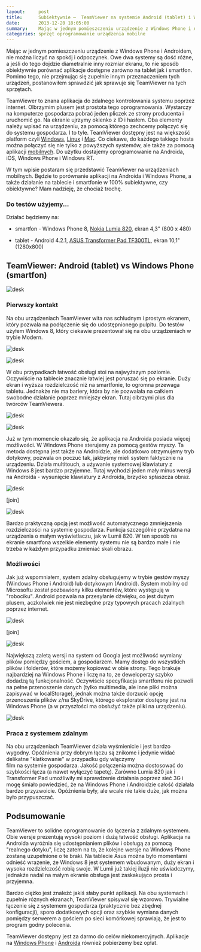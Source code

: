 ```yaml
---
layout:     post
title:      Subiektywnie —  TeamViewer na systemie Android (tablet) i Windows Phone (smartfon)
date:       2013-12-20 18:05:00
summary:    Mając w jednym pomieszczeniu urządzenie z Windows Phone i Androidem, nie można liczyć na spokój i odpoczynek. Owe dwa systemy są dość różne, a jeśli do tego dojdzie diametralnie inny rozmiar ekranu, to nie sposób obiektywnie porównać aplikacje dostępne zarówno na tablet jak i smartfon. Pomimo tego, ...
categories: sprzęt oprogramowanie urządzenia mobilne
---
```




Mając w jednym pomieszczeniu urządzenie z Windows Phone i Androidem, nie można liczyć na spokój i odpoczynek. Owe dwa systemy są dość różne, a jeśli do tego dojdzie diametralnie inny rozmiar ekranu, to nie sposób obiektywnie porównać aplikacje dostępne zarówno na tablet jak i smartfon. Pomimo tego, nie przejmując się zupełnie innym przeznaczeniem tych urządzeń, postanowiłem sprawdzić jak sprawuje się TeamViewer na tych sprzętach.


TeamViewer to znana aplikacja do zdalnego kontrolowania systemu poprzez internet. Olbrzymim plusem jest prostota tego oprogramowania. Wystarczy na komputerze gospodarza pobrać jeden pliczek ze strony producenta i uruchomić go. Na ekranie ujrzymy okienko z ID i hasłem. Oba elementy należy wpisać na urządzeniu, za pomocą którego zechcemy połączyć się do systemu gospodarza. I to tyle. TeamViewer dostępny jest na większość platform czyli [Windows](http://www.teamviewer.com/pl/download/windows.aspx), [Linux](http://www.teamviewer.com/pl/download/linux.aspx) i [Mac](http://www.teamviewer.com/pl/download/mac.aspx). Co ciekawe, do każdego takiego hosta można połączyć się nie tylko z powyższych systemów, ale także za pomocą aplikacji [mobilnych](http://www.teamviewer.com/pl/download/mobile-app.aspx). Do użytku dostajemy oprogramowanie na Androida, iOS, Windows Phone i Windows RT.

W tym wpisie postaram się przedstawić TeamViewer na urządzeniach mobilnych. Będzie to porównanie aplikacji na Androida i Windows Phone, a także działanie na tablecie i smartfonie w 100% subiektywne, czy obiektywne? Mam nadzieję, że chociaż trochę.



### Do testów użyjemy...



Działać będziemy na:


  * smartfon - Windows Phone 8, [Nokia Lumia 820](http://www.nokia.com/pl-pl/produkty/telefony/lumia820/specyfikacje/), ekran 4,3" (800 x 480) 


  * tablet - Android 4.2.1, [ASUS Transformer Pad TF300TL](http://www.asus.com/pl/Tablets_Mobile/ASUS_Transformer_Pad_TF300TL), ekran 10,1" (1280x800) 






## TeamViewer: Android (tablet) vs Windows Phone (smartfon)





![desk](https://raw.githubusercontent.com/djfoxer/djfoxer.github.io/master/_img/2013-12-20-_77_/g_-_608x405_-_-_51075x20131218215036_0.png)





### Pierwszy kontakt


Na obu urządzeniach TeamViewer wita nas schludnym i prostym ekranem, który pozwala na podłączenie się do udostępnionego pulpitu. Do testów użyłem Windows 8, który ciekawie prezentował się na obu urządzeniach w trybie Modern. 


![desk](https://raw.githubusercontent.com/djfoxer/djfoxer.github.io/master/_img/2013-12-20-_77_/g_-_608x405_-_-_51075x20131218222028_0.jpg)




![desk](https://raw.githubusercontent.com/djfoxer/djfoxer.github.io/master/_img/2013-12-20-_77_/g_-_608x405_-_-_51075x20131218222019_0.jpg)


W obu przypadkach łatwość obsługi stoi na najwyższym poziomie. Oczywiście na tablecie znacznie łatwiej jest poruszać się po ekranie. Duży ekran i wyższa rozdzielczość niż na smartfonie, to ogromna przewaga tabletu. Jednakże nie ma bariery, która by nie pozwalała na całkiem swobodne działanie poprzez mniejszy ekran. Tutaj olbrzymi plus dla twórców TeamViewera.


![desk](https://raw.githubusercontent.com/djfoxer/djfoxer.github.io/master/_img/2013-12-20-_77_/g_-_608x405_-_-_51075x20131219184722_0.png)



![desk](https://raw.githubusercontent.com/djfoxer/djfoxer.github.io/master/_img/2013-12-20-_77_/g_-_608x405_-_-_51075x20131219185549_0.png)


Już w tym momencie okazało się, że aplikacja na Androida posiada więcej możliwości. W Windows Phone sterujemy za pomocą gestów myszy. Ta metoda dostępna jest także na Androidzie, ale dodatkowo otrzymujemy tryb dotykowy, pozwala on poczuć tak, jakbyśmy mieli system faktycznie na urządzeniu. Działa multitouch, a używanie systemowej klawiatury z Windows 8 jest bardzo przyjemne. Tutaj wychodzi jeden mały minus wersji na Androida - wysunięcie klawiatury z Androida, brzydko spłaszcza obraz. 


![desk](https://raw.githubusercontent.com/djfoxer/djfoxer.github.io/master/_img/2013-12-20-_77_/g_-_288x192_-_-_51075x20131219184336_0.png)

[join]

![desk](https://raw.githubusercontent.com/djfoxer/djfoxer.github.io/master/_img/2013-12-20-_77_/g_-_288x192_-_-_51075x20131219185449_0.png)




Bardzo praktyczną opcją jest możliwość automatycznego zmniejszenia rozdzielczości na systemie gospodarza. Funkcja szczególnie przydatna na urządzenia o małym wyświetlaczu, jak w Lumii 820. W ten sposób na ekranie smartfona wszelkie elementy systemu nie są bardzo małe i nie trzeba w każdym przypadku zmieniać skali obrazu.




### Możliwości


Jak już wspomniałem, system zdalny obsługujemy w trybie gestów myszy (Windows Phone i Android) lub dotykowym (Android). System mobilny od Microsoftu został pozbawiony kilku elementów, które występują w "robociku". Android pozwala na przesyłanie dźwięku, co jest dużym plusem, aczkolwiek nie jest niezbędne przy typowych pracach zdalnych poprzez internet.


![desk](https://raw.githubusercontent.com/djfoxer/djfoxer.github.io/master/_img/2013-12-20-_77_/g_-_288x192_-_-_51075x20131219184357_0.png)

[join]

![desk](https://raw.githubusercontent.com/djfoxer/djfoxer.github.io/master/_img/2013-12-20-_77_/g_-_288x192_-_-_51075x20131219185100_0.png)


Największą zaletą wersji na system od Googla jest możliwość wymiany plików pomiędzy gościem, a gospodarzem. Mamy dostęp do wszystkich plików i folderów, które możemy kopiować w obie strony. Tego brakuje najbardziej na Windows Phone i liczę na to, ze deweloperzy szybko dodadzą tą funkcjonalność. Oczywiście specyfikacja smartfonu nie pozwoli na pełne przenoszenie danych (tylko multimedia, ale inne pliki można zapisywać w localStorage), jednak można także dorzucić opcję przenoszenia plików z/na SkyDrive, którego eksplorator dostępny jest na Windows Phone (a w przyszłości ma obsłużyć także pliki na urządzeniu).


![desk](https://raw.githubusercontent.com/djfoxer/djfoxer.github.io/master/_img/2013-12-20-_77_/g_-_608x405_-_-_51075x20131219190333_0.png)




### Praca z systemem zdalnym


Na obu urządzeniach TeamViewer działa wyśmienicie i jest bardzo wygodny. Opóźnienia przy dobrym łączu są znikome i jedynie widać delikatne "klatkowanie" w przypadku gdy włączymy  
film na systemie gospodarza. Jakość połączenia można dostosować do szybkości łącza (a nawet wyłączyć tapetę). Zarówno Lumia 820 jak i Transformer Pad umożliwiły mi sprawdzenie działania poprzez sieć 3G i mogę śmiało powiedzieć, że na Windows Phone i Androidzie całość działała bardzo przyzwoicie. Opóźnienia były, ale wcale nie takie duże, jak można było przypuszczać.




## Podsumowanie

 
TeamViewer to solidne oprogramowanie do łączenia z zdalnym systemem. Obie wersje prezentują wysoki poziom i dużą łatwość obsługi. Aplikacja na Androida wyróżnia się udostępnianiem plików i obsługą za pomocą "realnego dotyku", liczę zatem na to, że kolejne wersje na Windows Phone zostaną uzupełnione o te braki. Na tablecie Asus można było momentami odnieść wrażenie, że Windows 8 jest systemem wbudowanym, duży ekran i wysoka rozdzielczość robią swoje. W Lumii już takiej iluzji nie uświadczymy, jednakże nadal na małym ekranie obsługa jest zaskakująco prosta i przyjemna. 

Bardzo ciężko jest znaleźć jakiś słaby punkt aplikacji. Na obu systemach i zupełnie różnych ekranach, TeamViewer  spisywał się wzorowo. Trywialne łączenie się z systemem gospodarza (praktycznie bez zbędnej konfiguracji), sporo dodatkowych opcji oraz szybkie wymiana danych pomiędzy serwerem a gościem po sieci komórkowej sprawiają, że jest to program godny polecenia.

 
TeamViewer dostępny jest za darmo do celów niekomercyjnych. Aplikacje na [Windows Phone](http://www.windowsphone.com/pl-pl/store/app/teamviewer/afadc741-961a-4677-b490-c1777bdfe9e5) i [Androida](https://play.google.com/store/apps/details?id=com.teamviewer.teamviewer.market.mobile) również pobierzemy bez opłat.